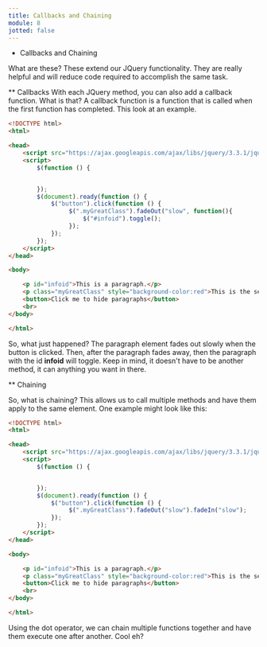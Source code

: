 ```yaml
---
title: Callbacks and Chaining
module: 8
jotted: false
---
```


* Callbacks and Chaining

What are these?  These extend our JQuery functionality.  They are really helpful and will reduce code required to accomplish the same task.

** Callbacks
With each JQuery method, you can also add a callback function.  What is that?  A callback 
function is a function that is  called when the first function has completed.  This look at an example.

```html
<!DOCTYPE html>
<html>

<head>
    <script src="https://ajax.googleapis.com/ajax/libs/jquery/3.3.1/jquery.min.js"></script>
    <script>
        $(function () {


        });
        $(document).ready(function () {
            $("button").click(function () {
                 $(".myGreatClass").fadeOut("slow", function(){
                     $("#infoid").toggle();
                 });
            });
        });
    </script>
</head>

<body>

    <p id="infoid">This is a paragraph.</p>
    <p class="myGreatClass" style="background-color:red">This is the second paragraph.</p>
    <button>Click me to hide paragraphs</button>
    <br>
</body>

</html>
```

So, what just happened?  The paragraph element fades out slowly when the button is clicked.  Then, after the paragraph fades away, then the paragraph with the id **infoid** will toggle.  Keep in mind, it doesn't have to be another method, it can anything you want in there.

** Chaining

So, what is chaining?  This allows us to call multiple methods and have them apply to the same element.  One example might look like this:

```html
<!DOCTYPE html>
<html>

<head>
    <script src="https://ajax.googleapis.com/ajax/libs/jquery/3.3.1/jquery.min.js"></script>
    <script>
        $(function () {


        });
        $(document).ready(function () {
            $("button").click(function () {
                 $(".myGreatClass").fadeOut("slow").fadeIn("slow");
            });
        });
    </script>
</head>

<body>

    <p id="infoid">This is a paragraph.</p>
    <p class="myGreatClass" style="background-color:red">This is the second paragraph.</p>
    <button>Click me to hide paragraphs</button>
    <br>
</body>

</html>
```

Using the dot operator, we can chain multiple functions together and have them execute one after another.  Cool eh?